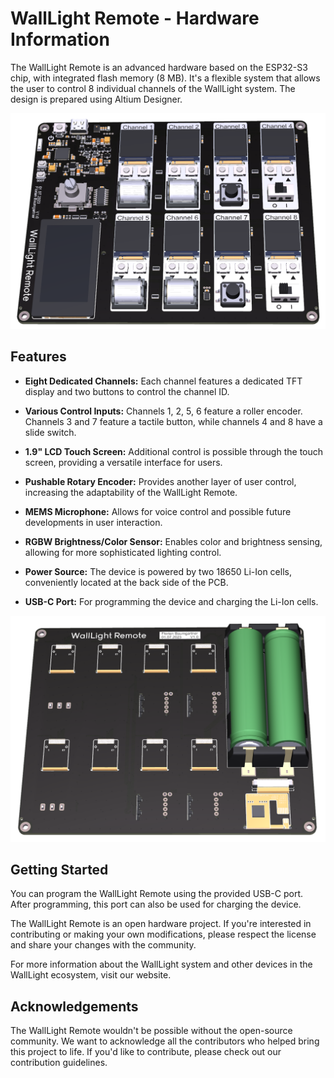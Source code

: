 # WallLight Remote - Hardware Information

The WallLight Remote is an advanced hardware based on the ESP32-S3 chip, with integrated flash memory (8 MB). It's a flexible system that allows the user to control 8 individual channels of the WallLight system. The design is prepared using Altium Designer.

![WallLight Remote Top View](./WallLightRemote_V1.0_Top.PNG)

## Features

- **Eight Dedicated Channels:** Each channel features a dedicated TFT display and two buttons to control the channel ID.

- **Various Control Inputs:** Channels 1, 2, 5, 6 feature a roller encoder. Channels 3 and 7 feature a tactile button, while channels 4 and 8 have a slide switch.

- **1.9" LCD Touch Screen:** Additional control is possible through the touch screen, providing a versatile interface for users.

- **Pushable Rotary Encoder:** Provides another layer of user control, increasing the adaptability of the WallLight Remote.

- **MEMS Microphone:** Allows for voice control and possible future developments in user interaction.

- **RGBW Brightness/Color Sensor:** Enables color and brightness sensing, allowing for more sophisticated lighting control.

- **Power Source:** The device is powered by two 18650 Li-Ion cells, conveniently located at the back side of the PCB.

- **USB-C Port:** For programming the device and charging the Li-Ion cells.

![WallLight Remote Bottom View](./WallLightRemote_V1.0_Bottom.PNG)

## Getting Started

You can program the WallLight Remote using the provided USB-C port. After programming, this port can also be used for charging the device.

The WallLight Remote is an open hardware project. If you're interested in contributing or making your own modifications, please respect the license and share your changes with the community. 

For more information about the WallLight system and other devices in the WallLight ecosystem, visit our website.

## Acknowledgements

The WallLight Remote wouldn't be possible without the open-source community. We want to acknowledge all the contributors who helped bring this project to life. If you'd like to contribute, please check out our contribution guidelines.
